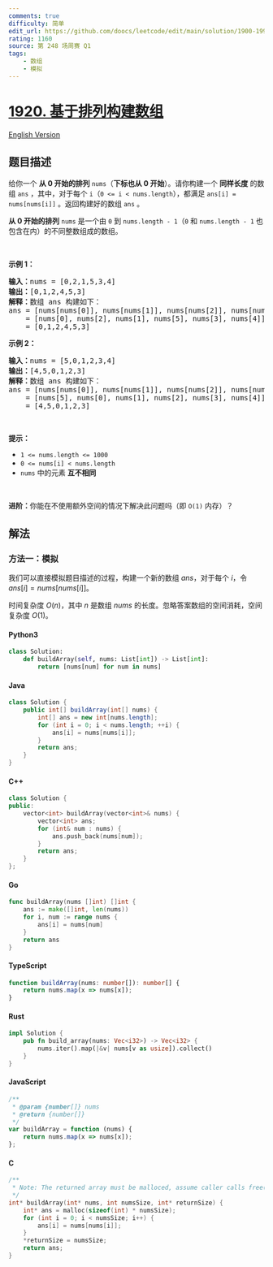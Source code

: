```yaml
---
comments: true
difficulty: 简单
edit_url: https://github.com/doocs/leetcode/edit/main/solution/1900-1999/1920.Build%20Array%20from%20Permutation/README.md
rating: 1160
source: 第 248 场周赛 Q1
tags:
    - 数组
    - 模拟
---
```


<!-- problem:start -->

# [1920. 基于排列构建数组](https://leetcode.cn/problems/build-array-from-permutation)

[English Version](/solution/1900-1999/1920.Build%20Array%20from%20Permutation/README_EN.md)

## 题目描述

<!-- description:start -->

<p>给你一个 <strong>从 0 开始的排列</strong> <code>nums</code>（<strong>下标也从 0 开始</strong>）。请你构建一个 <strong>同样长度</strong> 的数组 <code>ans</code> ，其中，对于每个 <code>i</code>（<code>0 &lt;= i &lt; nums.length</code>），都满足 <code>ans[i] = nums[nums[i]]</code> 。返回构建好的数组 <code>ans</code> 。</p>

<p><strong>从 0 开始的排列</strong> <code>nums</code> 是一个由 <code>0</code> 到&nbsp;<code>nums.length - 1</code>（<code>0</code> 和 <code>nums.length - 1</code> 也包含在内）的不同整数组成的数组。</p>

<p>&nbsp;</p>

<p><strong>示例 1：</strong></p>

<pre>
<strong>输入：</strong>nums = [0,2,1,5,3,4]
<strong>输出：</strong>[0,1,2,4,5,3]<strong>
解释：</strong>数组 ans 构建如下：
ans = [nums[nums[0]], nums[nums[1]], nums[nums[2]], nums[nums[3]], nums[nums[4]], nums[nums[5]]]
    = [nums[0], nums[2], nums[1], nums[5], nums[3], nums[4]]
    = [0,1,2,4,5,3]</pre>

<p><strong>示例 2：</strong></p>

<pre>
<strong>输入：</strong>nums = [5,0,1,2,3,4]
<strong>输出：</strong>[4,5,0,1,2,3]
<strong>解释：</strong>数组 ans 构建如下：
ans = [nums[nums[0]], nums[nums[1]], nums[nums[2]], nums[nums[3]], nums[nums[4]], nums[nums[5]]]
    = [nums[5], nums[0], nums[1], nums[2], nums[3], nums[4]]
    = [4,5,0,1,2,3]</pre>

<p>&nbsp;</p>

<p><strong>提示：</strong></p>

<ul>
	<li><code>1 &lt;= nums.length &lt;= 1000</code></li>
	<li><code>0 &lt;= nums[i] &lt; nums.length</code></li>
	<li><code>nums</code> 中的元素 <strong>互不相同</strong></li>
</ul>

<p>&nbsp;</p>

<p><strong>进阶：</strong>你能在不使用额外空间的情况下解决此问题吗（即 <code>O(1)</code> 内存）？</p>

<!-- description:end -->

## 解法

<!-- solution:start -->

### 方法一：模拟

我们可以直接模拟题目描述的过程，构建一个新的数组 $\textit{ans}$，对于每个 $i$，令 $\textit{ans}[i] = \textit{nums}[\textit{nums}[i]]$。

时间复杂度 $O(n)$，其中 $n$ 是数组 $\textit{nums}$ 的长度。忽略答案数组的空间消耗，空间复杂度 $O(1)$。

<!-- tabs:start -->

#### Python3

```python
class Solution:
    def buildArray(self, nums: List[int]) -> List[int]:
        return [nums[num] for num in nums]
```

#### Java

```java
class Solution {
    public int[] buildArray(int[] nums) {
        int[] ans = new int[nums.length];
        for (int i = 0; i < nums.length; ++i) {
            ans[i] = nums[nums[i]];
        }
        return ans;
    }
}
```

#### C++

```cpp
class Solution {
public:
    vector<int> buildArray(vector<int>& nums) {
        vector<int> ans;
        for (int& num : nums) {
            ans.push_back(nums[num]);
        }
        return ans;
    }
};
```

#### Go

```go
func buildArray(nums []int) []int {
	ans := make([]int, len(nums))
	for i, num := range nums {
		ans[i] = nums[num]
	}
	return ans
}
```

#### TypeScript

```ts
function buildArray(nums: number[]): number[] {
    return nums.map(x => nums[x]);
}
```

#### Rust

```rust
impl Solution {
    pub fn build_array(nums: Vec<i32>) -> Vec<i32> {
        nums.iter().map(|&v| nums[v as usize]).collect()
    }
}
```

#### JavaScript

```js
/**
 * @param {number[]} nums
 * @return {number[]}
 */
var buildArray = function (nums) {
    return nums.map(x => nums[x]);
};
```

#### C

```c
/**
 * Note: The returned array must be malloced, assume caller calls free().
 */
int* buildArray(int* nums, int numsSize, int* returnSize) {
    int* ans = malloc(sizeof(int) * numsSize);
    for (int i = 0; i < numsSize; i++) {
        ans[i] = nums[nums[i]];
    }
    *returnSize = numsSize;
    return ans;
}
```

<!-- tabs:end -->

<!-- solution:end -->

<!-- problem:end -->
